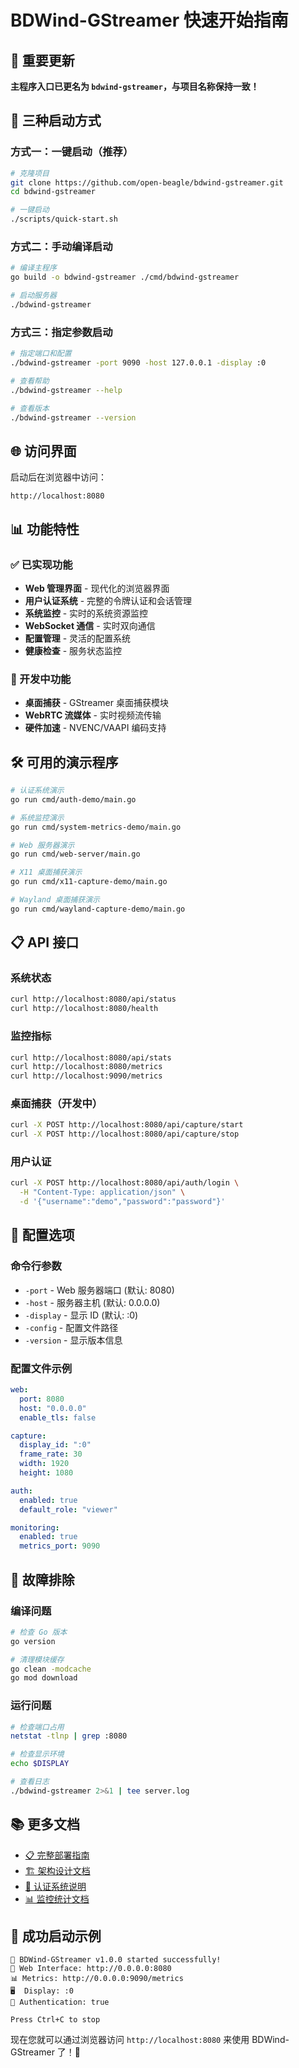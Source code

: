 # BDWind-GStreamer 快速开始指南

## 🎯 重要更新

**主程序入口已更名为 `bdwind-gstreamer`，与项目名称保持一致！**

## 🚀 三种启动方式

### 方式一：一键启动（推荐）

```bash
# 克隆项目
git clone https://github.com/open-beagle/bdwind-gstreamer.git
cd bdwind-gstreamer

# 一键启动
./scripts/quick-start.sh
```

### 方式二：手动编译启动

```bash
# 编译主程序
go build -o bdwind-gstreamer ./cmd/bdwind-gstreamer

# 启动服务器
./bdwind-gstreamer
```

### 方式三：指定参数启动

```bash
# 指定端口和配置
./bdwind-gstreamer -port 9090 -host 127.0.0.1 -display :0

# 查看帮助
./bdwind-gstreamer --help

# 查看版本
./bdwind-gstreamer --version
```

## 🌐 访问界面

启动后在浏览器中访问：

```
http://localhost:8080
```

## 📊 功能特性

### ✅ 已实现功能
- **Web 管理界面** - 现代化的浏览器界面
- **用户认证系统** - 完整的令牌认证和会话管理
- **系统监控** - 实时的系统资源监控
- **WebSocket 通信** - 实时双向通信
- **配置管理** - 灵活的配置系统
- **健康检查** - 服务状态监控

### 🚧 开发中功能
- **桌面捕获** - GStreamer 桌面捕获模块
- **WebRTC 流媒体** - 实时视频流传输
- **硬件加速** - NVENC/VAAPI 编码支持

## 🛠️ 可用的演示程序

```bash
# 认证系统演示
go run cmd/auth-demo/main.go

# 系统监控演示
go run cmd/system-metrics-demo/main.go

# Web 服务器演示
go run cmd/web-server/main.go

# X11 桌面捕获演示
go run cmd/x11-capture-demo/main.go

# Wayland 桌面捕获演示
go run cmd/wayland-capture-demo/main.go
```

## 📋 API 接口

### 系统状态
```bash
curl http://localhost:8080/api/status
curl http://localhost:8080/health
```

### 监控指标
```bash
curl http://localhost:8080/api/stats
curl http://localhost:8080/metrics
curl http://localhost:9090/metrics
```

### 桌面捕获（开发中）
```bash
curl -X POST http://localhost:8080/api/capture/start
curl -X POST http://localhost:8080/api/capture/stop
```

### 用户认证
```bash
curl -X POST http://localhost:8080/api/auth/login \
  -H "Content-Type: application/json" \
  -d '{"username":"demo","password":"password"}'
```

## 🔧 配置选项

### 命令行参数
- `-port` - Web 服务器端口 (默认: 8080)
- `-host` - 服务器主机 (默认: 0.0.0.0)
- `-display` - 显示 ID (默认: :0)
- `-config` - 配置文件路径
- `-version` - 显示版本信息

### 配置文件示例
```yaml
web:
  port: 8080
  host: "0.0.0.0"
  enable_tls: false

capture:
  display_id: ":0"
  frame_rate: 30
  width: 1920
  height: 1080

auth:
  enabled: true
  default_role: "viewer"

monitoring:
  enabled: true
  metrics_port: 9090
```

## 🐛 故障排除

### 编译问题
```bash
# 检查 Go 版本
go version

# 清理模块缓存
go clean -modcache
go mod download
```

### 运行问题
```bash
# 检查端口占用
netstat -tlnp | grep :8080

# 检查显示环境
echo $DISPLAY

# 查看日志
./bdwind-gstreamer 2>&1 | tee server.log
```

## 📚 更多文档

- [📋 完整部署指南](DEPLOYMENT.md)
- [🏗️ 架构设计文档](docs/web-management-interface.md)
- [🔐 认证系统说明](internal/webserver/auth/README.md)
- [📊 监控统计文档](docs/desktop-capture-statistics.md)

## 🎉 成功启动示例

```
🚀 BDWind-GStreamer v1.0.0 started successfully!
📱 Web Interface: http://0.0.0.0:8080
📊 Metrics: http://0.0.0.0:9090/metrics
🖥️  Display: :0
🔐 Authentication: true

Press Ctrl+C to stop
```

现在您就可以通过浏览器访问 `http://localhost:8080` 来使用 BDWind-GStreamer 了！🎊